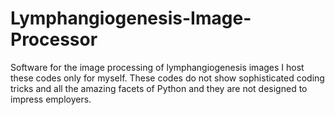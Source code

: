 # Lymphangiogenesis-Image-Processor
Software for the image processing of lymphangiogenesis images
I host these codes only for myself. These codes do not show sophisticated coding tricks and all the amazing facets of Python and they are not designed to impress employers.
